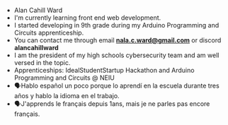 - Alan Cahill Ward
- I'm currently learning front end web development.
- I started developing in 9th grade during my Arduino Programming and Circuits apprenticeship.
- You can contact me through email **nala.c.ward@gmail.com** or discord **alancahillward**
- I am the president of my high schools cybersecurity team and am well versed in the topic.
- Apprenticeships: IdealStudentStartup Hackathon and Arduino Programming and Circuits @ NEIU
- 🗣Hablo español un poco porque lo aprendí en la escuela durante tres años y hablo la idioma en el trabajo.
- 🗣J'apprends le français depuis 1ans, mais je ne parles pas encore français.

